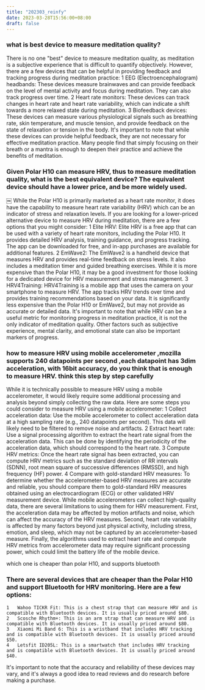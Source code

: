 ```yaml
---
title: "202303_reinfy"
date: 2023-03-28T15:56:00+08:00
draft: false
---
```


### what is best device to measure meditation quality?
There is no one "best" device to measure meditation quality, as meditation is a subjective experience that is difficult to quantify objectively. However, there are a few devices that can be helpful in providing feedback and tracking progress during meditation practice:
	1	EEG (Electroencephalogram) headbands: These devices measure brainwaves and can provide feedback on the level of mental activity and focus during meditation. They can also track progress over time.
	2	Heart rate monitors: These devices can track changes in heart rate and heart rate variability, which can indicate a shift towards a more relaxed state during meditation.
	3	Biofeedback devices: These devices can measure various physiological signals such as breathing rate, skin temperature, and muscle tension, and provide feedback on the state of relaxation or tension in the body.
It's important to note that while these devices can provide helpful feedback, they are not necessary for effective meditation practice. Many people find that simply focusing on their breath or a mantra is enough to deepen their practice and achieve the benefits of meditation.

### Given Polar H10 can measure HRV, thus to measure meditation quality, what is the best equivalent device? The equivalent device should have a lower price, and be more widely used.
￼
While the Polar H10 is primarily marketed as a heart rate monitor, it does have the capability to measure heart rate variability (HRV) which can be an indicator of stress and relaxation levels. If you are looking for a lower-priced alternative device to measure HRV during meditation, there are a few options that you might consider:
	1	Elite HRV: Elite HRV is a free app that can be used with a variety of heart rate monitors, including the Polar H10. It provides detailed HRV analysis, training guidance, and progress tracking. The app can be downloaded for free, and in-app purchases are available for additional features.
	2	EmWave2: The EmWave2 is a handheld device that measures HRV and provides real-time feedback on stress levels. It also includes a meditation timer and guided breathing exercises. While it is more expensive than the Polar H10, it may be a good investment for those looking for a dedicated device for HRV measurement and stress management.
	3	HRV4Training: HRV4Training is a mobile app that uses the camera on your smartphone to measure HRV. The app tracks HRV trends over time and provides training recommendations based on your data. It is significantly less expensive than the Polar H10 or EmWave2, but may not provide as accurate or detailed data.
It's important to note that while HRV can be a useful metric for monitoring progress in meditation practice, it is not the only indicator of meditation quality. Other factors such as subjective experience, mental clarity, and emotional state can also be important markers of progress.

### how to measure HRV using mobile accelerometer ,mozilla supports 240 datapoints per second ,each datapoint has 3dim acceleration, with 16bit accuracy, do you think that is enough to measure HRV. think this step by step carefully


While it is technically possible to measure HRV using a mobile accelerometer, it would likely require some additional processing and analysis beyond simply collecting the raw data. Here are some steps you could consider to measure HRV using a mobile accelerometer:
	1	Collect acceleration data: Use the mobile accelerometer to collect acceleration data at a high sampling rate (e.g., 240 datapoints per second). This data will likely need to be filtered to remove noise and artifacts.
	2	Extract heart rate: Use a signal processing algorithm to extract the heart rate signal from the acceleration data. This can be done by identifying the periodicity of the acceleration data, which should correspond to the heart rate.
	3	Compute HRV metrics: Once the heart rate signal has been extracted, you can compute HRV metrics such as the standard deviation of RR intervals (SDNN), root mean square of successive differences (RMSSD), and high frequency (HF) power.
	4	Compare with gold-standard HRV measures: To determine whether the accelerometer-based HRV measures are accurate and reliable, you should compare them to gold-standard HRV measures obtained using an electrocardiogram (ECG) or other validated HRV measurement device.
While mobile accelerometers can collect high-quality data, there are several limitations to using them for HRV measurement. First, the acceleration data may be affected by motion artifacts and noise, which can affect the accuracy of the HRV measures. Second, heart rate variability is affected by many factors beyond just physical activity, including stress, emotion, and sleep, which may not be captured by an accelerometer-based measure. Finally, the algorithms used to extract heart rate and compute HRV metrics from accelerometer data may require significant processing power, which could limit the battery life of the mobile device.

which one is cheaper than polar H10, and supports bluetooth 


### There are several devices that are cheaper than the Polar H10 and support Bluetooth for HRV monitoring. Here are a few options:
	1	Wahoo TICKR Fit: This is a chest strap that can measure HRV and is compatible with Bluetooth devices. It is usually priced around $80.
	2	Scosche Rhythm+: This is an arm strap that can measure HRV and is compatible with Bluetooth devices. It is usually priced around $80.
	3	Xiaomi Mi Band 6: This is a wristband that includes HRV tracking and is compatible with Bluetooth devices. It is usually priced around $50.
	4	Letsfit ID205L: This is a smartwatch that includes HRV tracking and is compatible with Bluetooth devices. It is usually priced around $40.
It's important to note that the accuracy and reliability of these devices may vary, and it's always a good idea to read reviews and do research before making a purchase.
